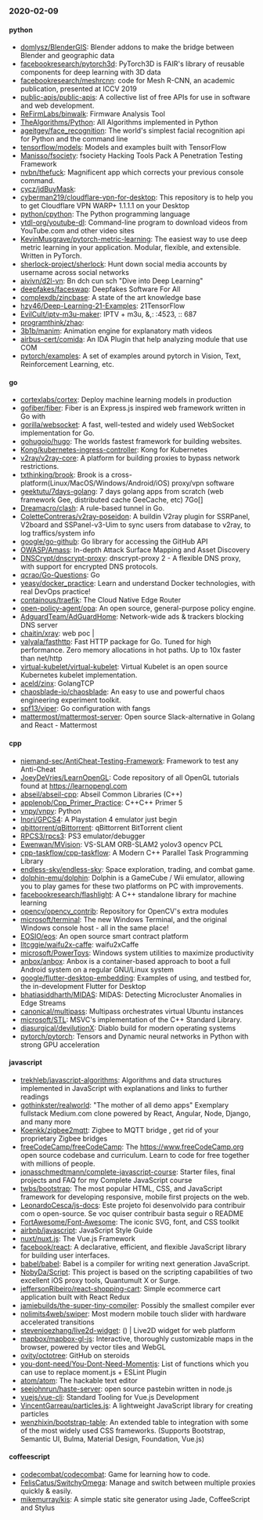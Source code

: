 ### 2020-02-09

#### python
* [domlysz/BlenderGIS](https://github.com/domlysz/BlenderGIS): Blender addons to make the bridge between Blender and geographic data
* [facebookresearch/pytorch3d](https://github.com/facebookresearch/pytorch3d): PyTorch3D is FAIR's library of reusable components for deep learning with 3D data
* [facebookresearch/meshrcnn](https://github.com/facebookresearch/meshrcnn): code for Mesh R-CNN, an academic publication, presented at ICCV 2019
* [public-apis/public-apis](https://github.com/public-apis/public-apis): A collective list of free APIs for use in software and web development.
* [ReFirmLabs/binwalk](https://github.com/ReFirmLabs/binwalk): Firmware Analysis Tool
* [TheAlgorithms/Python](https://github.com/TheAlgorithms/Python): All Algorithms implemented in Python
* [ageitgey/face_recognition](https://github.com/ageitgey/face_recognition): The world's simplest facial recognition api for Python and the command line
* [tensorflow/models](https://github.com/tensorflow/models): Models and examples built with TensorFlow
* [Manisso/fsociety](https://github.com/Manisso/fsociety): fsociety Hacking Tools Pack  A Penetration Testing Framework
* [nvbn/thefuck](https://github.com/nvbn/thefuck): Magnificent app which corrects your previous console command.
* [cycz/jdBuyMask](https://github.com/cycz/jdBuyMask): 
* [cyberman219/cloudflare-vpn-for-desktop](https://github.com/cyberman219/cloudflare-vpn-for-desktop): This repository is to help you to get Cloudflare VPN WARP+ 1.1.1.1 on your Desktop
* [python/cpython](https://github.com/python/cpython): The Python programming language
* [ytdl-org/youtube-dl](https://github.com/ytdl-org/youtube-dl): Command-line program to download videos from YouTube.com and other video sites
* [KevinMusgrave/pytorch-metric-learning](https://github.com/KevinMusgrave/pytorch-metric-learning): The easiest way to use deep metric learning in your application. Modular, flexible, and extensible. Written in PyTorch.
* [sherlock-project/sherlock](https://github.com/sherlock-project/sherlock):  Hunt down social media accounts by username across social networks
* [aivivn/d2l-vn](https://github.com/aivivn/d2l-vn): Bn dch cun sch "Dive into Deep Learning"
* [deepfakes/faceswap](https://github.com/deepfakes/faceswap): Deepfakes Software For All
* [complexdb/zincbase](https://github.com/complexdb/zincbase): A state of the art knowledge base
* [hzy46/Deep-Learning-21-Examples](https://github.com/hzy46/Deep-Learning-21-Examples): 21TensorFlow
* [EvilCult/iptv-m3u-maker](https://github.com/EvilCult/iptv-m3u-maker): IPTV + m3u, &,: :4523, :: 687
* [programthink/zhao](https://github.com/programthink/zhao): 
* [3b1b/manim](https://github.com/3b1b/manim): Animation engine for explanatory math videos
* [airbus-cert/comida](https://github.com/airbus-cert/comida): An IDA Plugin that help analyzing module that use COM
* [pytorch/examples](https://github.com/pytorch/examples): A set of examples around pytorch in Vision, Text, Reinforcement Learning, etc.

#### go
* [cortexlabs/cortex](https://github.com/cortexlabs/cortex): Deploy machine learning models in production
* [gofiber/fiber](https://github.com/gofiber/fiber):  Fiber is an Express.js inspired web framework written in Go with 
* [gorilla/websocket](https://github.com/gorilla/websocket): A fast, well-tested and widely used WebSocket implementation for Go.
* [gohugoio/hugo](https://github.com/gohugoio/hugo): The worlds fastest framework for building websites.
* [Kong/kubernetes-ingress-controller](https://github.com/Kong/kubernetes-ingress-controller): Kong for Kubernetes
* [v2ray/v2ray-core](https://github.com/v2ray/v2ray-core): A platform for building proxies to bypass network restrictions.
* [txthinking/brook](https://github.com/txthinking/brook): Brook is a cross-platform(Linux/MacOS/Windows/Android/iOS) proxy/vpn software
* [geektutu/7days-golang](https://github.com/geektutu/7days-golang): 7 days golang apps from scratch (web framework Gee, distributed cache GeeCache, etc) 7Go[]
* [Dreamacro/clash](https://github.com/Dreamacro/clash): A rule-based tunnel in Go.
* [ColetteContreras/v2ray-poseidon](https://github.com/ColetteContreras/v2ray-poseidon): A buildin V2ray plugin for SSRPanel, V2board and SSPanel-v3-Uim to sync users from database to v2ray, to log traffics/system info
* [google/go-github](https://github.com/google/go-github): Go library for accessing the GitHub API
* [OWASP/Amass](https://github.com/OWASP/Amass): In-depth Attack Surface Mapping and Asset Discovery
* [DNSCrypt/dnscrypt-proxy](https://github.com/DNSCrypt/dnscrypt-proxy): dnscrypt-proxy 2 - A flexible DNS proxy, with support for encrypted DNS protocols.
* [qcrao/Go-Questions](https://github.com/qcrao/Go-Questions):  Go 
* [yeasy/docker_practice](https://github.com/yeasy/docker_practice): Learn and understand Docker technologies, with real DevOps practice!
* [containous/traefik](https://github.com/containous/traefik): The Cloud Native Edge Router
* [open-policy-agent/opa](https://github.com/open-policy-agent/opa): An open source, general-purpose policy engine.
* [AdguardTeam/AdGuardHome](https://github.com/AdguardTeam/AdGuardHome): Network-wide ads & trackers blocking DNS server
* [chaitin/xray](https://github.com/chaitin/xray):  web  poc | 
* [valyala/fasthttp](https://github.com/valyala/fasthttp): Fast HTTP package for Go. Tuned for high performance. Zero memory allocations in hot paths. Up to 10x faster than net/http
* [virtual-kubelet/virtual-kubelet](https://github.com/virtual-kubelet/virtual-kubelet): Virtual Kubelet is an open source Kubernetes kubelet implementation.
* [aceld/zinx](https://github.com/aceld/zinx): GolangTCP
* [chaosblade-io/chaosblade](https://github.com/chaosblade-io/chaosblade): An easy to use and powerful chaos engineering experiment toolkit.
* [spf13/viper](https://github.com/spf13/viper): Go configuration with fangs
* [mattermost/mattermost-server](https://github.com/mattermost/mattermost-server): Open source Slack-alternative in Golang and React - Mattermost

#### cpp
* [niemand-sec/AntiCheat-Testing-Framework](https://github.com/niemand-sec/AntiCheat-Testing-Framework): Framework to test any Anti-Cheat
* [JoeyDeVries/LearnOpenGL](https://github.com/JoeyDeVries/LearnOpenGL): Code repository of all OpenGL tutorials found at https://learnopengl.com
* [abseil/abseil-cpp](https://github.com/abseil/abseil-cpp): Abseil Common Libraries (C++)
* [applenob/Cpp_Primer_Practice](https://github.com/applenob/Cpp_Primer_Practice): C++C++ Primer 5
* [vnpy/vnpy](https://github.com/vnpy/vnpy): Python
* [Inori/GPCS4](https://github.com/Inori/GPCS4): A Playstation 4 emulator just begin
* [qbittorrent/qBittorrent](https://github.com/qbittorrent/qBittorrent): qBittorrent BitTorrent client
* [RPCS3/rpcs3](https://github.com/RPCS3/rpcs3): PS3 emulator/debugger
* [Ewenwan/MVision](https://github.com/Ewenwan/MVision):   VS-SLAM ORB-SLAM2  yolov3  opencv PCL  
* [cpp-taskflow/cpp-taskflow](https://github.com/cpp-taskflow/cpp-taskflow): A Modern C++ Parallel Task Programming Library
* [endless-sky/endless-sky](https://github.com/endless-sky/endless-sky): Space exploration, trading, and combat game.
* [dolphin-emu/dolphin](https://github.com/dolphin-emu/dolphin): Dolphin is a GameCube / Wii emulator, allowing you to play games for these two platforms on PC with improvements.
* [facebookresearch/flashlight](https://github.com/facebookresearch/flashlight): A C++ standalone library for machine learning
* [opencv/opencv_contrib](https://github.com/opencv/opencv_contrib): Repository for OpenCV's extra modules
* [microsoft/terminal](https://github.com/microsoft/terminal): The new Windows Terminal, and the original Windows console host - all in the same place!
* [EOSIO/eos](https://github.com/EOSIO/eos): An open source smart contract platform
* [lltcggie/waifu2x-caffe](https://github.com/lltcggie/waifu2x-caffe): waifu2xCaffe
* [microsoft/PowerToys](https://github.com/microsoft/PowerToys): Windows system utilities to maximize productivity
* [anbox/anbox](https://github.com/anbox/anbox): Anbox is a container-based approach to boot a full Android system on a regular GNU/Linux system
* [google/flutter-desktop-embedding](https://github.com/google/flutter-desktop-embedding): Examples of using, and testbed for, the in-development Flutter for Desktop
* [bhatiasiddharth/MIDAS](https://github.com/bhatiasiddharth/MIDAS): MIDAS: Detecting Microcluster Anomalies in Edge Streams
* [canonical/multipass](https://github.com/canonical/multipass): Multipass orchestrates virtual Ubuntu instances
* [microsoft/STL](https://github.com/microsoft/STL): MSVC's implementation of the C++ Standard Library.
* [diasurgical/devilutionX](https://github.com/diasurgical/devilutionX): Diablo build for modern operating systems
* [pytorch/pytorch](https://github.com/pytorch/pytorch): Tensors and Dynamic neural networks in Python with strong GPU acceleration

#### javascript
* [trekhleb/javascript-algorithms](https://github.com/trekhleb/javascript-algorithms):  Algorithms and data structures implemented in JavaScript with explanations and links to further readings
* [gothinkster/realworld](https://github.com/gothinkster/realworld): "The mother of all demo apps"  Exemplary fullstack Medium.com clone powered by React, Angular, Node, Django, and many more 
* [Koenkk/zigbee2mqtt](https://github.com/Koenkk/zigbee2mqtt): Zigbee  to MQTT bridge , get rid of your proprietary Zigbee bridges 
* [freeCodeCamp/freeCodeCamp](https://github.com/freeCodeCamp/freeCodeCamp): The https://www.freeCodeCamp.org open source codebase and curriculum. Learn to code for free together with millions of people.
* [jonasschmedtmann/complete-javascript-course](https://github.com/jonasschmedtmann/complete-javascript-course): Starter files, final projects and FAQ for my Complete JavaScript course
* [twbs/bootstrap](https://github.com/twbs/bootstrap): The most popular HTML, CSS, and JavaScript framework for developing responsive, mobile first projects on the web.
* [LeonardoCesca/js-docs](https://github.com/LeonardoCesca/js-docs): Este projeto foi desenvolvido para contribuir com o open-source. Se voc quiser contribuir basta seguir o README
* [FortAwesome/Font-Awesome](https://github.com/FortAwesome/Font-Awesome): The iconic SVG, font, and CSS toolkit
* [airbnb/javascript](https://github.com/airbnb/javascript): JavaScript Style Guide
* [nuxt/nuxt.js](https://github.com/nuxt/nuxt.js): The Vue.js Framework
* [facebook/react](https://github.com/facebook/react): A declarative, efficient, and flexible JavaScript library for building user interfaces.
* [babel/babel](https://github.com/babel/babel):  Babel is a compiler for writing next generation JavaScript.
* [NobyDa/Script](https://github.com/NobyDa/Script): This project is based on the scripting capabilities of two excellent iOS proxy tools, Quantumult X or Surge.
* [jeffersonRibeiro/react-shopping-cart](https://github.com/jeffersonRibeiro/react-shopping-cart):  Simple ecommerce cart application built with React Redux
* [jamiebuilds/the-super-tiny-compiler](https://github.com/jamiebuilds/the-super-tiny-compiler):  Possibly the smallest compiler ever
* [nolimits4web/swiper](https://github.com/nolimits4web/swiper): Most modern mobile touch slider with hardware accelerated transitions
* [stevenjoezhang/live2d-widget](https://github.com/stevenjoezhang/live2d-widget):  () | Live2D widget for web platform
* [mapbox/mapbox-gl-js](https://github.com/mapbox/mapbox-gl-js): Interactive, thoroughly customizable maps in the browser, powered by vector tiles and WebGL
* [ovity/octotree](https://github.com/ovity/octotree): GitHub on steroids
* [you-dont-need/You-Dont-Need-Momentjs](https://github.com/you-dont-need/You-Dont-Need-Momentjs): List of functions which you can use to replace moment.js + ESLint Plugin
* [atom/atom](https://github.com/atom/atom): The hackable text editor
* [seejohnrun/haste-server](https://github.com/seejohnrun/haste-server): open source pastebin written in node.js
* [vuejs/vue-cli](https://github.com/vuejs/vue-cli):  Standard Tooling for Vue.js Development
* [VincentGarreau/particles.js](https://github.com/VincentGarreau/particles.js): A lightweight JavaScript library for creating particles
* [wenzhixin/bootstrap-table](https://github.com/wenzhixin/bootstrap-table): An extended table to integration with some of the most widely used CSS frameworks. (Supports Bootstrap, Semantic UI, Bulma, Material Design, Foundation, Vue.js)

#### coffeescript
* [codecombat/codecombat](https://github.com/codecombat/codecombat): Game for learning how to code.
* [FelisCatus/SwitchyOmega](https://github.com/FelisCatus/SwitchyOmega): Manage and switch between multiple proxies quickly & easily.
* [mikemurray/kis](https://github.com/mikemurray/kis): A simple static site generator using Jade, CoffeeScript and Stylus
